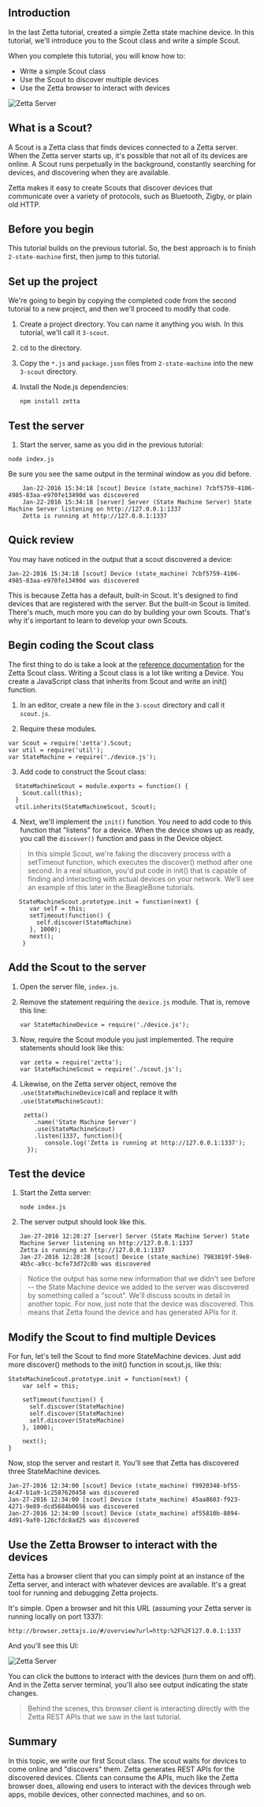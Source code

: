 ## Introduction

In the last Zetta tutorial, created a simple Zetta state machine device. In this tutorial, we'll introduce you to the Scout class and write a simple Scout. 

When you complete this tutorial, you will know how to:

* Write a simple Scout class
* Use the Scout to discover multiple devices 
* Use the Zetta browser to interact with devices

![Zetta Server](https://github.com/WWitman/zettajs-tutorials/blob/master/images/zetta-scout.png)

## What is a Scout?

A Scout is a Zetta class that finds devices connected to a Zetta server. When the Zetta server starts up, it's possible that not all of its devices are online. A Scout runs perpetually in the background, constantly searching for devices, and discovering when they are available. 

Zetta makes it easy to create Scouts that discover devices that communicate over a variety of protocols, such as Bluetooth, Zigby, or plain old HTTP. 

## Before you begin

This tutorial builds on the previous tutorial. So, the best approach is to finish `2-state-machine` first, then jump to this tutorial.  

## Set up the project

We're going to begin by copying the completed code from the second tutorial to a new project, and then we'll proceed to modify that code.

1. Create a project directory. You can name it anything you wish. In this tutorial, we'll call it `3-scout`. 

2. cd to the directory.

3. Copy the `*.js` and `package.json` files from `2-state-machine` into the new `3-scout` directory. 

4. Install the Node.js dependencies:

    `npm install zetta`


## Test the server

1. Start the server, same as you did in the previous tutorial:

  `node index.js`

  Be sure you see the same output in the terminal window as you did before. 

  ```
      Jan-22-2016 15:34:18 [scout] Device (state_machine) 7cbf5759-4106-4985-83aa-e970fe13490d was discovered
      Jan-22-2016 15:34:18 [server] Server (State Machine Server) State Machine Server listening on http://127.0.0.1:1337
      Zetta is running at http://127.0.0.1:1337
  ```


## Quick review

You may have noticed in the output that a scout discovered a device:

```
Jan-22-2016 15:34:18 [scout] Device (state_machine) 7cbf5759-4106-4985-83aa-e970fe13490d was discovered
```

This is because Zetta has a default, built-in Scout. It's designed to find devices that are registered with the server. But the built-in Scout is limited. There's much, much more you can do by building your own Scouts. That's why it's important to learn to develop your own Scouts.

## Begin coding the Scout class

The first thing to do is take a look at the [reference documentation](https://github.com/zettajs/zetta/wiki/Scout) for the Zetta Scout class. Writing a Scout class is a lot like writing a Device. You create a JavaScript class that inherits from Scout and write an init() function. 

1. In an editor, create a new file in the `3-scout` directory and call it `scout.js`. 

2. Require these modules. 

  ```
  var Scout = require('zetta').Scout;
  var util = require('util');
  var StateMachine = require('./device.js');
  ```

3. Add code to construct the Scout class:

  ```
    StateMachineScout = module.exports = function() {
      Scout.call(this);
    }
    util.inherits(StateMachineScout, Scout);
  ```

4. Next, we'll implement the `init()` function. You need to add code to this function that "listens" for a device. When the device shows up as ready, you call the `discover()` function and pass in the Device object. 

>In this simple Scout, we're faking the discovery process with a setTimeout function, which executes the discover() method after one second. In a real situation, you'd put code in init() that is capable of finding and interacting with actual devices on your network. We'll see an example of this later in the BeagleBone tutorials. 

```
   StateMachineScout.prototype.init = function(next) {
      var self = this;
      setTimeout(function() {
        self.discover(StateMachine)
      }, 1000);
      next();
    }
```



## Add the Scout to the server

1. Open the server file, `index.js`. 
2. Remove the statement requiring the `device.js` module. That is, remove this line:

     `var StateMachineDevice = require('./device.js');`

3. Now, require the Scout module you just implemented. The require statements should look like this:
    ```
    var zetta = require('zetta');
    var StateMachineScout = require('./scout.js');
    ```

3. Likewise, on the Zetta server object, remove the `.use(StateMachineDevice)`call and replace it with `.use(StateMachineScout)`:

    ```
     zetta()
        .name('State Machine Server')
        .use(StateMachineScout)
        .listen(1337, function(){
           console.log('Zetta is running at http://127.0.0.1:1337');
      });
    ```

## Test the device

1. Start the Zetta server: 

    `node index.js`

2. The server output should look like this.  

    ```
    Jan-27-2016 12:28:27 [server] Server (State Machine Server) State Machine Server listening on http://127.0.0.1:1337
    Zetta is running at http://127.0.0.1:1337
    Jan-27-2016 12:28:28 [scout] Device (state_machine) 7983819f-59e8-4b5c-a9cc-bcfe73d72c8b was discovered
    ```

>Notice the output has some new information that we didn't see before -- the State Machine device we added to the server was discovered by something called a "scout". We'll discuss scouts in detail in another topic. For now, just note that the device was discovered. This means that Zetta found the device and has generated APIs for it.

## Modify the Scout to find multiple Devices

For fun, let's tell the Scout to find more StateMachine devices. Just add more discover() methods to the init() function in scout.js, like this:

```
StateMachineScout.prototype.init = function(next) {
    var self = this;

    setTimeout(function() {
      self.discover(StateMachine)
      self.discover(StateMachine)
      self.discover(StateMachine)
    }, 1000);

    next();
}
```

Now, stop the server and restart it. You'll see that Zetta has discovered three StateMachine devices.

```
Jan-27-2016 12:34:00 [scout] Device (state_machine) f9920348-bf55-4c47-b1a9-1c2587620458 was discovered
Jan-27-2016 12:34:00 [scout] Device (state_machine) 45aa8603-f923-4271-9e89-dcd5684b0656 was discovered
Jan-27-2016 12:34:00 [scout] Device (state_machine) af55810b-8894-4d91-9af0-126cfdc8ad25 was discovered
```


## Use the Zetta Browser to interact with the devices

Zetta has a browser client that you can simply point at an instance of the Zetta server, and interact with whatever devices are available. It's a great tool for running and debugging Zetta projects. 

It's simple. Open a browser and hit this URL (assuming your Zetta server is running locally on port 1337):

`http://browser.zettajs.io/#/overview?url=http:%2F%2F127.0.0.1:1337`

And you'll see this UI:

![Zetta Server](https://github.com/WWitman/zettajs-tutorials/blob/master/images/zetta-browser.png)

You can click the buttons to interact with the devices (turn them on and off). And in the Zetta server terminal, you'll also see output indicating the state changes. 

>Behind the scenes, this browser client is interacting directly with the Zetta REST APIs that we saw in the last tutorial. 

## Summary

In this topic, we write our first Scout class. The scout waits for devices to come online and "discovers" them. Zetta generates REST APIs for the discovered devices. Clients can consume the APIs, much like the Zetta browser does, allowing end users to interact with the devices through web apps, mobile devices, other connected machines, and so on. 





